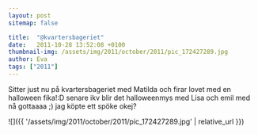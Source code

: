 ```yaml
---
layout: post
sitemap: false

title:  "@kvartersbageriet"
date:   2011-10-28 13:52:08 +0100
thumbnail-img: /assets/img/2011/october/2011/pic_172427289.jpg
author: Eva
tags: ["2011"]
---
```


Sitter just nu på kvartersbageriet med Matilda och firar lovet med en halloween fika!:D senare ikv blir det halloweenmys med Lisa och emil med nå gottaaaa ;) jag köpte ett spöke okej?

![]({{ '/assets/img/2011/october/2011/pic_172427289.jpg'  | relative_url }})

